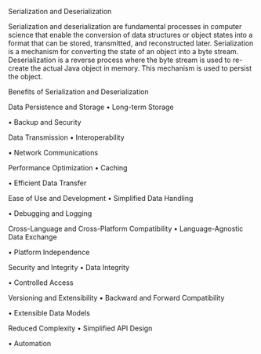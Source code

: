 Serialization and Deserialization	

Serialization and deserialization are fundamental processes in computer science that enable the conversion of data structures or object states into a format that can be stored, transmitted, and reconstructed later.
Serialization is a mechanism for converting the state of an object into a byte stream. 
Deserialization is a reverse process where the byte stream is used to re-create the actual Java object in memory. This mechanism is used to persist the object.

Benefits of Serialization and Deserialization

Data Persistence and Storage
• Long-term Storage

• Backup and Security

Data Transmission
• Interoperability

• Network Communications

Performance Optimization
• Caching

• Efficient Data Transfer

Ease of Use and Development
• Simplified Data Handling

• Debugging and Logging

Cross-Language and Cross-Platform Compatibility
• Language-Agnostic Data Exchange

• Platform Independence

Security and Integrity
• Data Integrity

• Controlled Access

Versioning and Extensibility
• Backward and Forward Compatibility

• Extensible Data Models

Reduced Complexity
• Simplified API Design

• Automation

